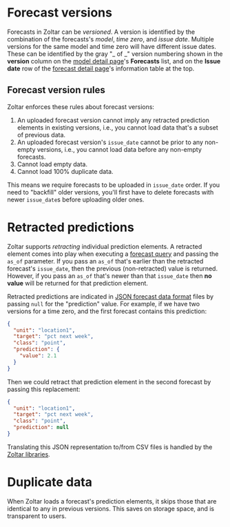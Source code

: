 # Forecast versions

Forecasts in Zoltar can be _versioned_. A version is identified by the combination of the forecasts's _model_, _time zero_, and _issue date_. Multiple versions for the same model and time zero will have different issue dates. These can be identified by the gray "_ of _" version numbering shown in the **version** column on the [model detail page](ModelDetailPage.md)'s **Forecasts** list, and on the **Issue date** row of the [forecast detail page](ForecastDetailPage.md)'s information table at the top.


## Forecast version rules

Zoltar enforces these rules about forecast versions:

1. An uploaded forecast version cannot imply any retracted prediction elements in existing versions, i.e., you cannot load data that's a subset of previous data.
2. An uploaded forecast version's `issue_date` cannot be prior to any non-empty versions, i.e., you cannot load data before any non-empty forecasts.
3. Cannot load empty data.
4. Cannot load 100% duplicate data.

This means we require forecasts to be uploaded in `issue_date` order. If you need to "backfill" older versions, you'll first have to delete forecasts with newer `issue_date`s before uploading older ones.


# Retracted predictions

Zoltar supports _retracting_ individual prediction elements. A retracted element comes into play when executing a [forecast query](ForecastQueryFormat.md) and passing the `as_of` parameter. If you pass an `as_of` that's earlier than the retracted forecast's `issue_date`, then the previous (non-retracted) value is returned. However, if you pass an `as_of` that's newer than that `issue_date` then **no value** will be returned for that prediction element. 

Retracted predictions are indicated in [JSON forecast data format](FileFormats.md#forecast-data-format-json) files by passing `null` for the "prediction" value. For example, if we have two versions for a time zero, and the first forecast contains this prediction:

```json
{
  "unit": "location1",
  "target": "pct next week",
  "class": "point",
  "prediction": {
    "value": 2.1
  }
}
```

Then we could retract that prediction element in the second forecast by passing this replacement:

```json
{
  "unit": "location1",
  "target": "pct next week",
  "class": "point",
  "prediction": null
}
```

Translating this JSON representation to/from CSV files is handled by the [Zoltar libraries](ApiIntro.md).


# Duplicate data

When Zoltar loads a forecast's prediction elements, it skips those that are identical to any in previous versions. This saves on storage space, and is transparent to users.
